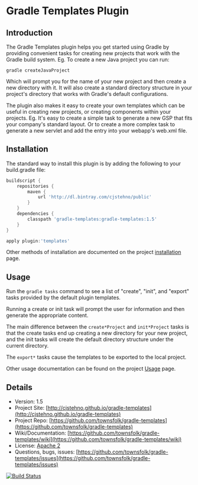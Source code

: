 # Gradle Templates Plugin

## Introduction

The Gradle Templates plugin helps you get started using Gradle by providing convenient tasks for creating new projects that work with the Gradle build system.
Eg. To create a new Java project you can run:

```gradle createJavaProject```

Which will prompt you for the name of your new project and then create a new directory with it. It will also create a standard directory structure in your
project's directory that works with Gradle's default configurations.

The plugin also makes it easy to create your own templates which can be useful in creating new projects, or creating components within your projects. Eg.
It's easy to create a simple task to generate a new GSP that fits your company's standard layout. Or to create a more complex task to generate a new servlet
and add the entry into your webapp's web.xml file.

## Installation

The standard way to install this plugin is by adding the following to your build.gradle file:

```groovy
buildscript {
    repositories {
        maven {
			url 'http://dl.bintray.com/cjstehno/public'
		}
    }
    dependencies {
        classpath 'gradle-templates:gradle-templates:1.5'
    }
}

apply plugin:'templates'
```

Other methods of installation are documented on the project [installation](https://github.com/townsfolk/gradle-templates/wiki/Installation) page.

## Usage

Run the `gradle tasks` command to see a list of "create", "init", and "export" tasks provided by the default plugin templates.

Running a create or init task will prompt the user for information and then generate the appropriate content.

The main difference between the `create*Project` and `init*Project` tasks is that the create tasks end up creating a new directory
for your new project, and the init tasks will create the default directory structure under the current directory.

The `export*` tasks cause the templates to be exported to the local project.

Other usage documentation can be found on the project [Usage](https://github.com/townsfolk/gradle-templates/wiki/Usage) page.

## Details

* Version: 1.5
* Project Site: [http://cjstehno.github.io/gradle-templates](http://cjstehno.github.io/gradle-templates)
* Project Repo: [https://github.com/townsfolk/gradle-templates](https://github.com/townsfolk/gradle-templates)
* Wiki/Documentation: [https://github.com/townsfolk/gradle-templates/wiki](https://github.com/townsfolk/gradle-templates/wiki)
* License: [Apache 2](http://www.apache.org/licenses/LICENSE-2.0.html)
* Questions, bugs, issues: [https://github.com/townsfolk/gradle-templates/issues](https://github.com/townsfolk/gradle-templates/issues)

[![Build Status](https://drone.io/github.com/cjstehno/gradle-templates/status.png)](https://drone.io/github.com/cjstehno/gradle-templates/latest)

